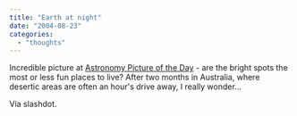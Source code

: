 ```yaml
---
title: "Earth at night"
date: "2004-08-23"
categories: 
  - "thoughts"
---
```


Incredible picture at [Astronomy Picture of the Day](http://antwrp.gsfc.nasa.gov/apod/ap040822.html) - are the bright spots the most or less fun places to live? After two months in Australia, where desertic areas are often an hour's drive away, I really wonder...

Via slashdot.
